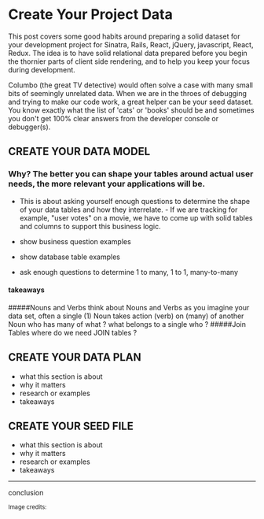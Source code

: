 # Create Your Project Data
This post covers some good habits around preparing a solid dataset for your development project for Sinatra, Rails, React, jQuery, javascript, React, Redux. The idea is to have solid relational data prepared before you begin the thornier parts of client side rendering, and to help you keep your focus during development. 

Columbo (the great TV detective) would often solve a case with many small bits of seemingly unrelated data. When we are in the throes of debugging and trying to make our code work, a great helper can be your seed dataset. You know exactly what the list of 'cats' or 'books' should be and sometimes you don't get 100% clear answers from the developer console or debugger(s).

## CREATE YOUR DATA MODEL

### Why? The better you can shape your tables around actual user needs, the more relevant your applications will be. 
- This is about asking yourself enough questions to determine the shape of your data tables and how they interrelate. - If we are tracking for example, "user votes" on a movie, we have to come up with solid tables and columns to support this business logic. 

- show business question examples
- show database table examples
- ask enough questions to determine 1 to many, 1 to 1, many-to-many

#### takeaways
  #####Nouns and Verbs
  think about Nouns and Verbs as you imagine your data set, 
    often a single (1) Noun takes action (verb) on (many) of another Noun
    who has many of what ?
    what belongs to a single who ?
  #####Join Tables
  where do we need JOIN tables ? 

## CREATE YOUR DATA PLAN 

- what this section is about
- why it matters
- research or examples
- takeaways

## CREATE YOUR SEED FILE

- what this section is about
- why it matters
- research or examples
- takeaways

***

conclusion

<small>Image credits:</small>